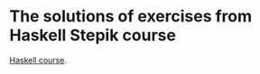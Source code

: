 # The solutions of exercises from Haskell Stepik course

[Haskell course](https://stepik.org/course/75/syllabus).

